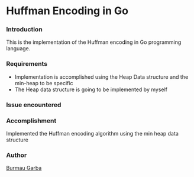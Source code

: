 # Huffman Encoding in Go

### Introduction
This is the implementation of the Huffman encoding in Go programming language.

### Requirements
* Implementation is accomplished using the Heap Data structure and the min-heap to be specific
* The Heap data structure is going to be implemented by myself

### Issue encountered

### Accomplishment
Implemented the Huffman encoding algorithm using the min heap data structure 

### Author
[Burmau Garba](https://github.com/BURMAUG?tab=repositories)





